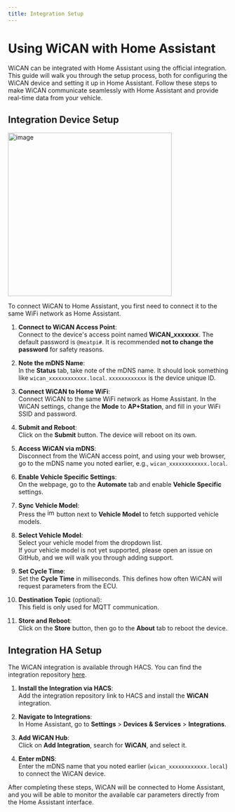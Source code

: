 ```yaml
---
title: Integration Setup
---
```


# Using WiCAN with Home Assistant

WiCAN can be integrated with Home Assistant using the official integration. This guide will walk you through the setup process, both for configuring the WiCAN device and setting it up in Home Assistant. Follow these steps to make WiCAN communicate seamlessly with Home Assistant and provide real-time data from your vehicle.

## Integration Device Setup


<img width="373" alt="image" src="https://github.com/user-attachments/assets/3febdd0f-5013-4f70-aadd-dba9fdebf2ec">



To connect WiCAN to Home Assistant, you first need to connect it to the same WiFi network as Home Assistant.

1. **Connect to WiCAN Access Point**:  
   Connect to the device's access point named **WiCAN\_xxxxxxx**. The default password is `@meatpi#`. It is recommended **not to change the password** for safety reasons.

2. **Note the mDNS Name**:  
   In the **Status** tab, take note of the mDNS name. It should look something like `wican_xxxxxxxxxxxx.local`. `xxxxxxxxxxxx` is the device unique ID.

3. **Connect WiCAN to Home WiFi**:  
   Connect WiCAN to the same WiFi network as Home Assistant. In the WiCAN settings, change the **Mode** to **AP+Station**, and fill in your WiFi SSID and password.

4. **Submit and Reboot**:  
   Click on the **Submit** button. The device will reboot on its own.

5. **Access WiCAN via mDNS**:  
   Disconnect from the WiCAN access point, and using your web browser, go to the mDNS name you noted earlier, e.g., `wican_xxxxxxxxxxxx.local`.

6. **Enable Vehicle Specific Settings**:  
   On the webpage, go to the **Automate** tab and enable **Vehicle Specific** settings.

7. **Sync Vehicle Model**:  
   Press the <img width="17" alt="image" src="https://github.com/user-attachments/assets/6988becc-fb6a-467a-8a5e-6ea83ae3e00c"> button next to **Vehicle Model** to fetch supported vehicle models. 

8. **Select Vehicle Model**:  
   Select your vehicle model from the dropdown list.  
   If your vehicle model is not yet supported, please open an issue on GitHub, and we will walk you through adding support.

9. **Set Cycle Time**:  
   Set the **Cycle Time** in milliseconds. This defines how often WiCAN will request parameters from the ECU.

10. **Destination Topic** (optional):  
   This field is only used for MQTT communication.

11. **Store and Reboot**:  
    Click on the **Store** button, then go to the **About** tab to reboot the device.


## Integration HA Setup

The WiCAN integration is available through HACS. You can find the integration repository [here](https://github.com/jay-oswald/ha-wican).

1. **Install the Integration via HACS**:  
   Add the integration repository link to HACS and install the **WiCAN** integration.

2. **Navigate to Integrations**:  
   In Home Assistant, go to **Settings** > **Devices & Services** > **Integrations**.

3. **Add WiCAN Hub**:  
   Click on **Add Integration**, search for **WiCAN**, and select it.

4. **Enter mDNS**:  
   Enter the mDNS name that you noted earlier (`wican_xxxxxxxxxxxx.local`) to connect the WiCAN device.

After completing these steps, WiCAN will be connected to Home Assistant, and you will be able to monitor the available car parameters directly from the Home Assistant interface.
